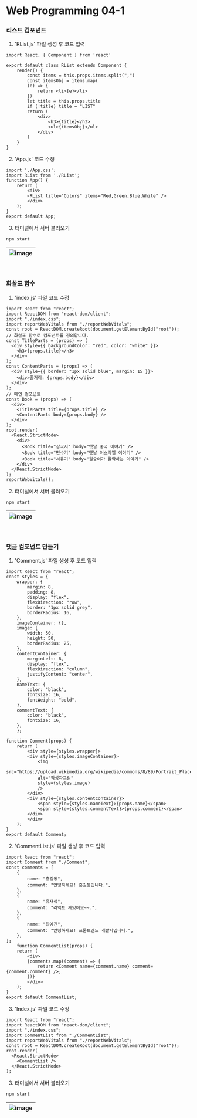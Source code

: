 # Web Programming 04-1

### 리스트 컴포넌트

1. 'RList.js' 파일 생성 후 코드 입력
```
import React, { Component } from 'react'

export default class RList extends Component {
    render() {
        const items = this.props.items.split(",")
        const itemsObj = items.map(
        (e) => {
            return <li>{e}</li>
        })
        let title = this.props.title
        if (!title) title = "LIST"
        return (
            <div>
                <h3>{title}</h3>
                <ul>{itemsObj}</ul>
            </div>
        )
    }
}
```

2. 'App.js' 코드 수정
```
import './App.css';
import RList from './RList';
function App() {
    return (
        <div>
        <RList title="Colors" items="Red,Green,Blue,White" />
        </div>
    );
}
export default App;
```

3. 터미널에서 서버 불러오기
```
npm start
```

![image](https://github.com/Gnyo/React/assets/102850495/e56a3496-7b8b-4e69-9d16-933a38b0e804) |
---|

<br>

### 화살표 함수

1. 'index.js' 파일 코드 수정
```
import React from "react";
import ReactDOM from "react-dom/client";
import "./index.css";
import reportWebVitals from "./reportWebVitals";
const root = ReactDOM.createRoot(document.getElementById("root"));
// 화살표 함수로 컴포넌트를 정의합니다.
const TitleParts = (props) => (
  <div style={{ backgroundColor: "red", color: "white" }}>
    <h3>{props.title}</h3>
  </div>
);
const ContentParts = (props) => (
  <div style={{ border: "1px solid blue", margin: 15 }}>
    <div>줄거리: {props.body}</div>
  </div>
);
// 메인 컴포넌트
const Book = (props) => (
  <div>
    <TitleParts title={props.title} />
    <ContentParts body={props.body} />
  </div>
);
root.render(
  <React.StrictMode>
    <div>
      <Book title="삼국지" body="옛날 중국 이야기" />
      <Book title="민수기" body="옛날 이스라엘 이야기" />
      <Book title="서유기" body="원숭이가 활약하는 이야기" />
    </div>
  </React.StrictMode>
);
reportWebVitals();
```

2. 터미널에서 서버 불러오기
```
npm start
```

![image](https://github.com/Gnyo/React/assets/102850495/5c986281-e8e0-4787-8e68-0a840723048e) |
---|

<br>


### 댓글 컴포넌트 만들기 

1. 'Comment.js' 파일 생성 후 코드 입력
```
import React from "react";
const styles = {
    wrapper: {
        margin: 8,
        padding: 8,
        display: "flex",
        flexDirection: "row",
        border: "1px solid grey",
        borderRadius: 16,
    },
    imageContainer: {},
    image: {
        width: 50,
        height: 50,
        borderRadius: 25,
    },
    contentContainer: {
        marginLeft: 8,
        display: "flex",
        flexDirection: "column",
        justifyContent: "center",
    },
    nameText: {
        color: "black",
        fontsize: 16,
        fontWeight: "bold",
    },
    commentText: {
        color: "black",
        fontSize: 16,
    },
    };

function Comment(props) {
    return (
        <div style={styles.wrapper}>
        <div style={styles.imageContainer}>
            <img
            src="https://upload.wikimedia.org/wikipedia/commons/8/89/Portrait_Placeholder.png"
            alt="작성자그림"
            style={styles.image}
            />
        </div>
        <div style={styles.contentContainer}>
            <span style={styles.nameText}>{props.name}</span>
            <span style={styles.commentText}>{props.comment}</span>
        </div>
        </div>
    );
}
export default Comment;
```

2. 'CommentList.js' 파일 생성 후 코드 입력
```
import React from "react";
import Comment from "./Comment";
const comments = [
    {
        name: "홍길동",
        comment: "안녕하세요! 홍길동입니다.",
    },
    {
        name: "유재석",
        comment: "리액트 재밌어요~~.",
    },
    {
        name: "최예진",
        comment: "안녕하세요! 프론트엔드 개발자입니다.",
    },
];
    function CommentList(props) {
    return (
        <div>
        {comments.map((comment) => {
            return <Comment name={comment.name} comment={comment.comment} />;
        })}
        </div>
    );
}
export default CommentList;
```

3. 'Index.js' 파일 코드 수정
```
import React from "react";
import ReactDOM from "react-dom/client";
import "./index.css";
import CommentList from "./CommentList";
import reportWebVitals from "./reportWebVitals";
const root = ReactDOM.createRoot(document.getElementById("root"));
root.render(
  <React.StrictMode>
    <CommentList />
  </React.StrictMode>
);
```

3. 터미널에서 서버 불러오기
```
npm start
```

![image](https://github.com/Gnyo/React/assets/102850495/7ff519c3-8caa-4ff3-9b47-bd8d0f366b78) |
---| 

<br>
